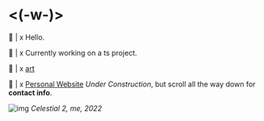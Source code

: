 # <(-w-)>

💬 |  x Hello.

🍊 |  x Currently working on a ts project.

🎨 |  x [art](https://pixiv.me/shokkuun)

🔗 |  x [Personal Website](https://www.shokkunn.art/) _Under Construction_, but scroll all the way down for **contact info**.

![img](https://cdnb.artstation.com/p/assets/images/images/045/626/363/large/shokkunn-celestialdot-blue-planes-watermarked.jpg?1643160403)
_Celestial 2, me, 2022_


